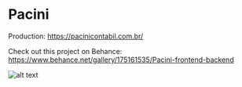 # Pacini

Production: https://pacinicontabil.com.br/

Check out this project on Behance: https://www.behance.net/gallery/175161535/Pacini-frontend-backend

![alt text](https://mir-s3-cdn-cf.behance.net/project_modules/fs/eec51b175161535.64aec3d92df7d.jpg)
